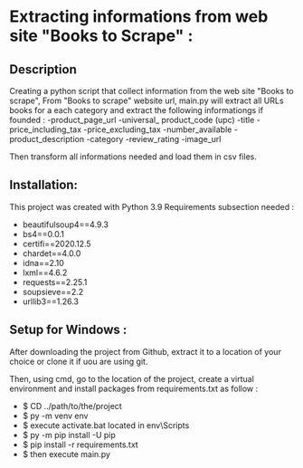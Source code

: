 # Extracting informations from web site "Books to Scrape" :

## Description
Creating a python script that collect information from the web site "Books to scrape", From "Books to scrape" website url, main.py will extract all URLs books for a each category and extract the following informationgs if founded :
-product_page_url
-universal_ product_code (upc)
-title
-price_including_tax
-price_excluding_tax
-number_available
-product_description
-category
-review_rating
-image_url

Then transform all informations needed and load them in csv files.

## Installation:
This project was created with Python 3.9
Requirements subsection needed :
- beautifulsoup4==4.9.3
- bs4==0.0.1
- certifi==2020.12.5
- chardet==4.0.0
- idna==2.10
- lxml==4.6.2
- requests==2.25.1
- soupsieve==2.2
- urllib3==1.26.3

## Setup for Windows :
After downloading the project from Github, extract it to a location of your choice or clone it if uou are using git.

Then, using cmd, go to the location of the project, create a virtual environment and install packages from requirements.txt as follow :

 - $ CD ../path/to/the/project
 - $ py -m venv env
 - $ execute activate.bat located in env\Scripts
 - $ py -m pip install -U pip
 - $ pip install -r requirements.txt
 - $ then execute main.py

